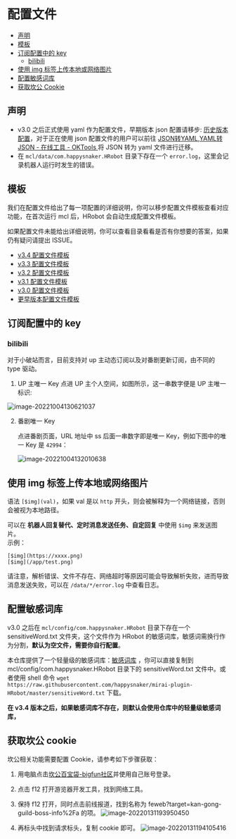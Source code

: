 # 配置文件

- [声明](#声明)
- [模板](#模板)
- [订阅配置中的 key](#订阅配置中的-key)
  - [bilibili](#bilibili)
- [使用 img 标签上传本地或网络图片](#使用-img-标签上传本地或网络图片)
- [配置敏感词库](#配置敏感词库)
- [获取坎公 Cookie](#获取坎公-cookie)

## 声明
- v3.0 之后正式使用 yaml 作为配置文件，早期版本 json 配置请移步: [历史版本配置](V2&V1_CONFIG.md)，对于正在使用 json 配置文件的用户可以前往 [JSON转YAML,YAML转JSON - 在线工具 - OKTools ](https://oktools.net/json2yaml)将 JSON 转为 yaml 文件进行迁移。
- 在 `mcl/data/com.happysnaker.HRobot` 目录下存在一个 `error.log`，这里会记录机器人运行时发生的错误。

## 模板

我们在配置文件给出了每一项配置的详细说明，你可以移步配置文件模板查看对应功能，在首次运行 mcl 后，HRobot 会自动生成配置文件模板。

如果配置文件未能给出详细说明，你可以查看目录看看是否有你想要的答案，如果仍有疑问请提出 ISSUE。

- [v3.4 配置文件模板](v3.4_config.md)
- [v3.3 配置文件模板](v3.3_config.md)
- [v3.2 配置文件模板](v3.2_config.md)
- [v3.1 配置文件模板](v3.1_config.md)
- [v3.0 配置文件模板](v3.0_config.md)
- [更早版本配置文件模板](V2&V1_CONFIG.md)

## 订阅配置中的 key

### bilibili

对于小破站而言，目前支持对 up 主动态订阅以及对番剧更新订阅，由不同的 type 驱动。

1. UP 主唯一 Key
点进 UP 主个人空间，如图所示，这一串数字便是 UP 主唯一标识:

![image-20221004130621037](https://happysnaker-1306579962.cos.ap-nanjing.myqcloud.com/img/typora202210041306793.png)

2. 番剧唯一 Key

   点进番剧页面，URL 地址中 ss 后面一串数字即是唯一 Key，例如下图中的唯一 Key 是 `42994`：
   
   ![image-20221004132010638](https://happysnaker-1306579962.cos.ap-nanjing.myqcloud.com/img/typora202210041320514.png)

## 使用 img 标签上传本地或网络图片
语法 `[$img](val)`，如果 val 是以 `http` 开头，则会被解释为一个网络链接，否则会被视为本地路径。  

可以在 **机器人回复替代、定时消息发送任务、自定回复** 中使用 `$img` 来发送图片。  
示例：
```
[$img](https://xxxx.png)
[$img](/app/test.png)
```  
请注意，解析错误、文件不存在、网络超时等原因可能会导致解析失败，进而导致消息发送失败，可以在 `/data/*/error.log` 中查看日志。

## 配置敏感词库
v3.0 之后在 `mcl/config/com.happysnaker.HRobot` 目录下存在一个 sensitiveWord.txt 文件夹，这个文件作为 HRobot 的敏感词库，敏感词需换行作为分割，**默认为空文件，需要你自行配置**。  

本仓库提供了一个轻量级的敏感词库：[敏感词库](../sensitiveWord.txt) ，你可以直接复制到 mcl/config/com.happysnaker.HRobot 目录下的 sensitiveWord.txt 文件中。或者使用 shell 命令 `wget https://raw.githubusercontent.com/happysnaker/mirai-plugin-HRobot/master/sensitiveWord.txt` 下载。  

**在 v3.4 版本之后，如果敏感词库不存在，则默认会使用仓库中的轻量级敏感词库，**

## 获取坎公 cookie
坎公相关功能需要配置 Cookie，请参考如下步骤获取：

1. 用电脑点击[坎公百宝袋-bigfun社区](https://www.bigfun.cn/tools/gt/)并使用自己账号登录。
2. 点击 f12 打开游览器开发工具，找到网络工具。
3. 保持 f12 打开，同时点击前线报道，找到名称为 feweb?target=kan-gong-guild-boss-info%2Fa 的项。
![image-20220131193950450](https://happysnaker-1306579962.cos.ap-nanjing.myqcloud.com/img/typora/image-20220131193950450.png)

4. 再标头中找到请求标头，复制 cookie 即可。
![image-20220131194105416](https://happysnaker-1306579962.cos.ap-nanjing.myqcloud.com/img/typora/image-20220131194105416.png)





















